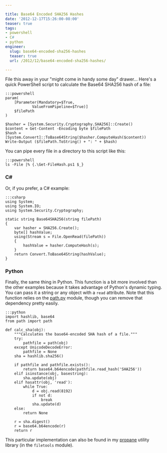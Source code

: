 ```yaml
---

title: Base64 Encoded SHA256 Hashes
date: '2012-12-17T15:26:00-08:00'
teaser: true
tags:
- powershell
- C#
- python
engineer:
  slug: base64-encoded-sha256-hashes
  teaser: true
  url: /2012/12/base64-encoded-sha256-hashes/

---
```


File this away in your "might come in handy some day" drawer... Here's a quick PowerShell script to calculate the Base64 SHA256 hash of a file:

    :::powershell
    param(
        [Parameter(Mandatory=$True,
                ValueFromPipeline=$True)]
        $filePath
    )

    $hasher = [System.Security.Cryptography.SHA256]::Create()
    $content = Get-Content -Encoding byte $filePath
    $hash = [System.Convert]::ToBase64String($hasher.ComputeHash($content))
    Write-Output ($filePath.ToString() + ": " + $hash)

You can pipe every file in a directory to this script like this:

    :::powershell
    ls -File |% {.\Get-FileHash.ps1 $_}

<!--more-->

### C\#&nbsp;

Or, if you prefer, a C# example:

    :::csharp
    using System;
    using System.IO;
    using System.Security.Cryptography;

    static string Base64SHA256(string filePath)
    {
        var hasher = SHA256.Create();
        byte[] hashValue;
        using(Stream s = File.OpenRead(filePath))
        {
            hashValue = hasher.ComputeHash(s);
        }
        return Convert.ToBase64String(hashValue);
    }


### Python

Finally, the same thing in Python. This function is a bit more involved than the other examples because it takes advantage of Python's dynamic typing. You can pass it a string or any object with a `read` attribute. Note that this function relies on the [path.py](http://pypi.python.org/pypi/path.py/2.4.1) module, though you can remove that dependency pretty easily.

    :::python
    import hashlib, base64
    from path import path

    def calc_sha(obj):
        """Calculates the base64-encoded SHA hash of a file."""
        try:
            pathfile = path(obj)
        except UnicodeDecodeError:
            pathfile = None
        sha = hashlib.sha256()

        if pathfile and pathfile.exists():
            return base64.b64encode(pathfile.read_hash('SHA256'))
        elif isinstance(obj, basestring):
            sha.update(obj)
        elif hasattr(obj, 'read'):
            while True:
                d = obj.read(8192)
                if not d:
                    break
                sha.update(d)
        else:
            return None

        r = sha.digest()
        r = base64.b64encode(r)
        return r

This particular implementation can also be found in my [propane](http://pypi.python.org/pypi/propane/0.1.2) utility library (in the `filetools` module).
